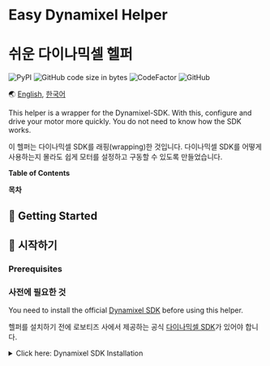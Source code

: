 <!---------------------------->
<!-- multilangual suffix: en, kr -->
<!-- no suffix: en -->
<!---------------------------->

<!-- [en] -->
# Easy Dynamixel Helper
<!-- [kr] -->
# 쉬운 다이나믹셀 헬퍼
<!-- [common] -->

![PyPI](https://img.shields.io/pypi/v/dynamixel-helper.svg)
![GitHub code size in bytes](https://img.shields.io/github/languages/code-size/ryul1206/easy-dynamixel-helper.svg)
![CodeFactor](https://www.codefactor.io/repository/github/ryul1206/easy-dynamixel-helper/badge/master)
![GitHub](https://img.shields.io/github/license/ryul1206/easy-dynamixel-helper.svg)

🌏 [English](README.md), [한국어](README.kr.md)

<!-- [en] -->
This helper is a wrapper for the Dynamixel-SDK. With this, configure and drive your motor more quickly. You do not need to know how the SDK works.
<!-- [kr] -->
이 헬퍼는 다이나믹셀 SDK를 래핑(wrapping)한 것입니다. 다이나믹셀 SDK를 어떻게 사용하는지 몰라도 쉽게 모터를 설정하고 구동할 수 있도록 만들었습니다.
<!-- [common] -->

<!-- [ignore] -->
<!-- TODO: update figure (direct writing on the control table) -->
<!-- Your code ===> DXL Helper ===> Your motor(control table) -->

<!-- [en] -->
**Table of Contents**
<!-- [kr] -->
**목차**
<!-- [common] -->

<!-- [[ multilangual toc: no-emoji level=2~3 ]] -->

<!-- [ignore] -->
<!-- README-Template.md -->
<!-- https://gist.github.com/PurpleBooth -->

<!-- [en] -->
## 🚀 Getting Started
<!-- [kr] -->
## 🚀 시작하기
<!-- [common] -->

<!-- [en] -->
### Prerequisites
<!-- [kr] -->
### 사전에 필요한 것
<!-- [common] -->

<!-- [en] -->
You need to install the official [Dynamixel SDK](https://github.com/ROBOTIS-GIT/DynamixelSDK) before using this helper.
<!-- [kr] -->
헬퍼를 설치하기 전에 로보티즈 사에서 제공하는 공식 [다이나믹셀 SDK](https://github.com/ROBOTIS-GIT/DynamixelSDK)가 있어야 합니다.
<!-- [common] -->

<!-- [en] -->
<details><summary>Click here: Dynamixel SDK Installation</summary>
<p>
<!-- [kr] -->
<details><summary>클릭하여 보기: 다이나믹셀 SDK 설치 방법</summary>
<p>
<!-- [common] -->

<!-- [en] -->
1. Clone the official SDK repository into your custom folder, for example, I created `~/lib`.
<!-- [kr] -->
1. 라이브러리를 설치할 공간에 공식 SDK 코드를 내려받습니다. 예를 들어, 저는 `~/lib` 폴더를 만들었습니다.
<!-- [common] -->

    ```bash
    git clone https://github.com/ROBOTIS-GIT/DynamixelSDK.git
    ```
<!-- [en] -->
2. Go into the folder `/DynamixelSDK/python` of your cloned SDK.
<!-- [kr] -->
2. 방금 내려받은 SDK 폴더에서 `/DynamixelSDK/python` 위치로 이동합니다.
<!-- [common] -->

    ```bash
    cd ${your_download_path}/DynamixelSDK/python
    ```

<!-- [en] -->
3. Run `setup.py` as administrator to install the library.
<!-- [kr] -->
3. 관리자 권한으로 `setup.py`를 실행하면 SDK 설치가 끝납니다.
<!-- [common] -->

    ```bash
    sudo python setup.py install
    ```

</p>
</details>

<!-- [en] -->
### Installation
<!-- [kr] -->
### 설치
<!-- [common] -->

<!-- [en] -->
Simply type `pip` command below to install this helper.
<!-- [kr] -->
헬퍼의 설치는 간단히 `pip` 명령만 하면 됩니다.
<!-- [common] -->

```bash
pip install dynamixel_helper --user
```

<!-- [en] -->
## 🐣 Simple Example
<!-- [kr] -->
## 🐣 간단한 예제
<!-- [common] -->

<!-- [en] -->
The following code is an example of turning on the motor torque.
<!-- [kr] -->
아래의 코드는 모터의 토크를 켜는 예제입니다.
<!-- [common] -->

```python
from dynamixel_helper import DxlHelper

helper = DxlHelper("preset/{your_robot}.json")
motor = helper.get_motor(0)  # id: 0
motor.set_torque(True)
```

<!-- [en] -->
## 💎 Features
<!-- [kr] -->
## 💎 특징들
<!-- [common] -->

<!-- [en] -->
- Motor configurations in JSON format
<!-- [kr] -->
- JSON 양식으로 모터 구성을 설정
<!-- [en] -->
- Support for Python 3 and 2
<!-- [kr] -->
- 파이썬 3 및 2 지원
<!-- [en] -->
- Easy multiple USB connections
<!-- [kr] -->
- 쉬워진 USB 다중 연결
<!-- [common] -->

<!-- [en] -->
## 🌱 Tutorials
<!-- [kr] -->
## 🌱 튜토리얼
<!-- [common] -->

<!-- [en] -->
[Go to tutorials](/tutorial/TUTORIAL.en.md)
<!-- [kr] -->
[튜토리얼로 이동](/tutorial/TUTORIAL.kr.md)
<!-- [common] -->

<!-- [en] -->
## 🚩 Release Notes
<!-- [kr] -->
## 🚩 릴리즈 노트
<!-- [common] -->

<!-- [kr] -->
> 릴리즈 노트는 기복적으로 영어로만 제공될 계획입니다. 그래도 몇가지 중요한 항목은 한글로도 제공하려 합니다.
<!-- [common] -->

[Go to release notes](/CHANGELOG.md#Release-Notes)

<!-- [en] -->
## 💌 Contributing
<!-- [kr] -->
## 💌 기여하기
<!-- [common] -->

<!-- [en] -->
- We will welcome whatever your contribution is!
- If you are planning to send a new `Pull request`, please send them into the `develop` Branch.😍
<!-- [kr] -->
- 여러분의 기여가 어떠한 내용이든 어떠한 방법이든 상관없이 언제나 환영합니다!
- 만약 `Pull request`를 보내실 계획이라면 `develop` 브랜치로 부탁드립니다.😍
<!-- common -->

<!-- [ignore] -->
//<!-- [en] -->
//### Pull Request Process
//<!-- [kr] -->
//### Pull Request 절차
//<!-- [common] -->

<!-- [en] -->
### Style Guide
<!-- [kr] -->
### 스타일 가이드
<!-- [common] -->

<!-- [en] -->
> This style guide is only a recommendation, never more important than your interest and contributions.

- Our default Python style is [PEP 8](https://www.python.org/dev/peps/pep-0008/).
- If you use [VSCode](https://code.visualstudio.com/) as your code editor, please refer to the following settings. This setting is a part of our `setting.json`.
<!-- [kr] -->
> 이 스타일 가이드는 추천사항일 뿐입니다. 어떠한 경우에도 여러분의 관심과 기여보다 중요한 것은 아닙니다.

- 파이썬 스타일은 [PEP 8](https://www.python.org/dev/peps/pep-0008/)을 기본으로 사용합니다.
- [VSCode](https://code.visualstudio.com/)를 코드에디터로 사용한다면 아래의 세팅을 참고해주세요. 이 세팅은 저희의 `setting.json` 일부입니다.
<!-- [common] -->

    ```json
    {
        "editor.tabSize": 4,
        "[json]": {
            "editor.tabSize": 2
        },
        "python.linting.pylintEnabled": false,
        "python.linting.pep8Enabled": true,
        "python.linting.enabled": true
    }
    ```

<!-- [ignore] -->
//<!-- [en] -->
//### Code of Conduct
//<!-- [kr] -->
//### 행동 강령
//<!-- [common] -->

<!-- [en] -->
## 🔧 Maintainers
<!-- [kr] -->
## 🔧 유지 관리자
<!-- [common] -->

<!-- [en] -->
- **Hong-ryul Jung** _Initial work_ [ryul1206](https://github.com/ryul1206)
- **Il-ho Oh** _Initial work_ [ohilho](https://github.com/ohilho)
<!-- [kr] -->
- **정홍렬** _Initial work_ [ryul1206](https://github.com/ryul1206)
- **오일호** _Initial work_ [ohilho](https://github.com/ohilho)
<!-- [common] -->

<!-- [en] -->
## 📜 Licenses
<!-- [kr] -->
## 📜 라이센스
<!-- [common] -->

<!-- [en] -->
The contents of this repository are subject to the [MIT License](/LICENSE) by default, except as noted below.
<!-- [kr] -->
이 저장소에 있는 내용은 기본적으로 [MIT License](/LICENSE)를 따릅니다. 예외적인 항목에 대해서는 아래 목록을 보아주십시오.
<!-- [common] -->

<!-- [en] -->
- Dynamixel SDK is under the [Apache-2.0](https://github.com/ROBOTIS-GIT/DynamixelSDK/blob/master/LICENSE)
<!-- [kr] -->
- 다이나믹셀 SDK는 [Apache-2.0](https://github.com/ROBOTIS-GIT/DynamixelSDK/blob/master/LICENSE)을 따릅니다.
<!-- [common] -->
